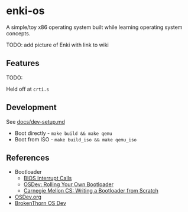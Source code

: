 # enki-os

A simple/toy x86 operating system built while learning operating system concepts.

TODO: add picture of Enki with link to wiki

## Features

TODO:

Held off at `crti.s`

## Development

See [docs/dev-setup.md](docs/dev-setup.md)

- Boot directly - `make build && make qemu`
- Boot from ISO - `make build_iso && make qemu_iso`

## References

- Bootloader
  - [BIOS Interrupt Calls](https://en.wikipedia.org/wiki/BIOS_interrupt_call)
  - [OSDev: Rolling Your Own Bootloader](https://wiki.osdev.org/Rolling_Your_Own_Bootloader)
  - [Carnegie Mellon CS: Writing a Bootloader from Scratch](https://www.cs.cmu.edu/~410-s07/p4/p4-boot.pdf)
- [OSDev.org](https://wiki.osdev.org/Main_Page)
- [BrokenThorn OS Dev](http://www.brokenthorn.com/Resources/OSDevIndex.html)
